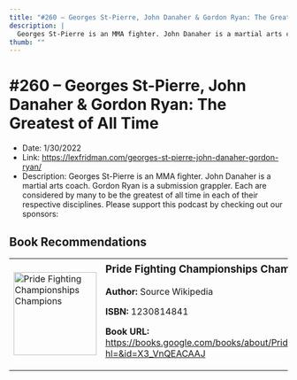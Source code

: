 ```yaml
---
title: "#260 – Georges St-Pierre, John Danaher & Gordon Ryan: The Greatest of All Time"
description: |
  Georges St-Pierre is an MMA fighter. John Danaher is a martial arts coach. Gordon Ryan is a submission grappler. Each are considered by many to be the greatest of all time in each of their respective disciplines. Please support this podcast by checking out our sponsors:"
thumb: ""
---
```


# #260 – Georges St-Pierre, John Danaher & Gordon Ryan: The Greatest of All Time

  - Date: 1/30/2022
  - Link: https://lexfridman.com/georges-st-pierre-john-danaher-gordon-ryan/
  - Description: Georges St-Pierre is an MMA fighter. John Danaher is a martial arts coach. Gordon Ryan is a submission grappler. Each are considered by many to be the greatest of all time in each of their respective disciplines. Please support this podcast by checking out our sponsors:

## Book Recommendations

<table style="border: none;"><tr style="border: none;"><td style="border: none;"><img src="https://books.google.com/books/content?id=X3_VnQEACAAJ&printsec=frontcover&img=1&zoom=1&source=gbs_api" alt="Pride Fighting Championships Champions" width="150" style="vertical-align: top;"></td><td style="border: none; vertical-align: top;"><h3 style='margin-top: 5'>Pride Fighting Championships Champions</h3><p><strong>Author:</strong> Source Wikipedia</p><p><strong>ISBN:</strong> 1230814841</p><p><strong>Book URL:</strong> <a href="https://books.google.com/books/about/Pride_Fighting_Championships_Champions.html?hl=&id=X3_VnQEACAAJ">https://books.google.com/books/about/Pride_Fighting_Championships_Champions.html?hl=&id=X3_VnQEACAAJ</a></p></td></tr></table>
